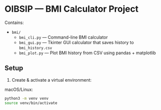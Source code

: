 # OIBSIP — BMI Calculator Project

Contains:
- `bmi/`
  - `bmi_cli.py` — Command-line BMI calculator
  - `bmi_gui.py` — Tkinter GUI calculator that saves history to `bmi_history.csv`
  - `bmi_plot.py` — Plot BMI history from CSV using pandas + matplotlib

## Setup

1. Create & activate a virtual environment:

macOS/Linux:
```bash
python3 -m venv venv
source venv/bin/activate
